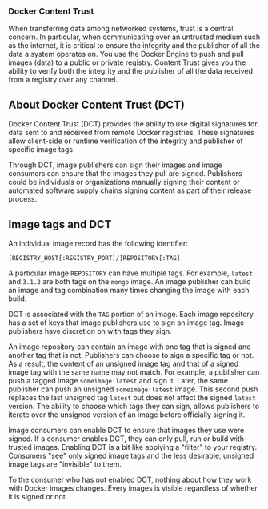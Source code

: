 ### Docker Content Trust

When transferring data among networked systems, trust is a central concern. In particular, when communicating over an
untrusted medium such as the internet, it is critical to ensure the integrity and the publisher of all the data a system
operates on. You use the Docker Engine to push and pull images (data) to a public or private registry. Content Trust
gives you the ability to verify both the integrity and the publisher of all the data received from a registry over any
channel.

## About Docker Content Trust (DCT)

Docker Content Trust (DCT) provides the ability to use digital signatures for data sent to and received from remote
Docker registries. These signatures allow client-side or runtime verification of the integrity and publisher of specific
image tags.

Through DCT, image publishers can sign their images and image consumers can ensure that the images they pull are signed.
Publishers could be individuals or organizations manually signing their content or automated software supply chains
signing content as part of their release process.

## Image tags and DCT

An individual image record has the following identifier:

```shell script
[REGISTRY_HOST[:REGISTRY_PORT]/]REPOSITORY[:TAG]
```

A particular image `REPOSITORY` can have multiple tags. For example, `latest` and `3.1.2` are both tags on the `mongo`
image. An image publisher can build an image and tag combination many times changing the image with each build.

DCT is associated with the `TAG` portion of an image. Each image repository has a set of keys that image publishers use
to sign an image tag. Image publishers have discretion on with tags they sign.

An image repository can contain an image with one tag that is signed and another tag that is not. Publishers can choose
to sign a specific tag or not. As a result, the content of an unsigned image tag and that of a signed image tag with the
same name may not match. For example, a publisher can push a tagged image `someimage:latest` and sign it. Later, the
same publisher can push an unsigned `someimage:latest` image. This second push replaces the last unsigned tag `latest`
but does not affect the signed `latest` version. The ability to choose which tags they can sign, allows publishers to
iterate over the unsigned version of an image before officially signing it.

Image consumers can enable DCT to ensure that images they use were signed. If a consumer enables DCT, they can only
pull, run or build with trusted images. Enabling DCT is a bit like applying a "filter" to your registry. Consumers "see"
only signed image tags and the less desirable, unsigned image tags are "invisible" to them.

To the consumer who has not enabled DCT, nothing about how they work with Docker images changes. Every images is visible
regardless of whether it is signed or not.